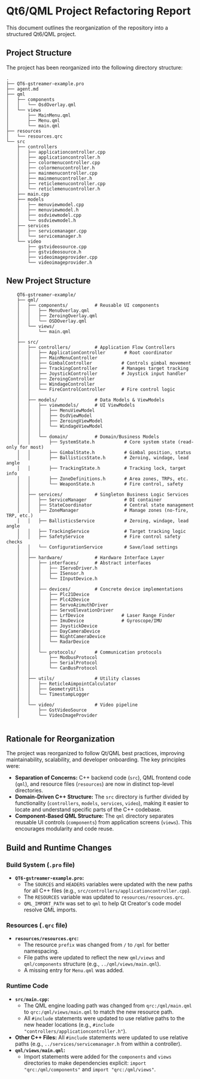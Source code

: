 # Qt6/QML Project Refactoring Report

This document outlines the reorganization of the repository into a structured Qt6/QML project.

## Project Structure

The project has been reorganized into the following directory structure:

```
.
├── QT6-gstreamer-example.pro
├── agent.md
├── qml
│   ├── components
│   │   └── OsdOverlay.qml
│   └── views
│       ├── MainMenu.qml
│       ├── Menu.qml
│       └── main.qml
├── resources
│   └── resources.qrc
└── src
    ├── controllers
    │   ├── applicationcontroller.cpp
    │   ├── applicationcontroller.h
    │   ├── colormenucontroller.cpp
    │   ├── colormenucontroller.h
    │   ├── mainmenucontroller.cpp
    │   ├── mainmenucontroller.h
    │   ├── reticlemenucontroller.cpp
    │   └── reticlemenucontroller.h
    ├── main.cpp
    ├── models
    │   ├── menuviewmodel.cpp
    │   ├── menuviewmodel.h
    │   ├── osdviewmodel.cpp
    │   └── osdviewmodel.h
    ├── services
    │   ├── servicemanager.cpp
    │   └── servicemanager.h
    └── video
        ├── gstvideosource.cpp
        ├── gstvideosource.h
        ├── videoimageprovider.cpp
        └── videoimageprovider.h
```

## New Project Structure


```
    QT6-gstreamer-example/
    ├── qml/
    │   ├── components/          # Reusable UI components
    │   │   ├── MenuOverlay.qml
    │   │   ├── ZeroingOverlay.qml
    │   │   └── OSDOverlay.qml
    │   └── views/
    │       └── main.qml
    │
    ├── src/
    │   ├── controllers/         # Application Flow Controllers
    │   │   ├── ApplicationController       # Root coordinator
    │   │   ├── MainMenuController
    │   │   ├── GimbalController           # Controls gimbal movement
    │   │   ├── TrackingController         # Manages target tracking
    │   │   ├── JoystickController         # Joystick input handler
    │   │   ├── ZeroingController
    │   │   ├── WindageController
    │   │   └── FireControlController      # Fire control logic
    │   │
    │   ├── models/              # Data Models & ViewModels
    │   │   ├── viewmodels/      # UI ViewModels
    │   │   │   ├── MenuViewModel
    │   │   │   ├── OsdViewModel
    │   │   │   ├── ZeroingViewModel
    │   │   │   └── WindageViewModel
    │   │   │
    │   │   └── domain/          # Domain/Business Models
    │   │       ├── SystemState.h           # Core system state (read-only for most)
    │   │       ├── GimbalState.h           # Gimbal position, status
    │   │       ├── BallisticsState.h       # Zeroing, windage, lead angle
    │   │       ├── TrackingState.h         # Tracking lock, target info
    │   │       ├── ZoneDefinitions.h       # Area zones, TRPs, etc.
    │   │       └── WeaponState.h           # Fire control, safety
    │   │
    │   ├── services/            # Singleton Business Logic Services
    │   │   ├── ServiceManager              # DI container
    │   │   ├── StateCoordinator            # Central state management
    │   │   ├── ZoneManager                 # Manage zones (no-fire, TRP, etc.)
    │   │   ├── BallisticsService           # Zeroing, windage, lead angle
    │   │   ├── TrackingService             # Target tracking logic
    │   │   ├── SafetyService               # Fire control safety checks
    │   │   └── ConfigurationService        # Save/load settings
    │   │
    │   ├── hardware/            # Hardware Interface Layer
    │   │   ├── interfaces/      # Abstract interfaces
    │   │   │   ├── IServoDriver.h
    │   │   │   ├── ISensor.h
    │   │   │   └── IInputDevice.h
    │   │   │
    │   │   ├── devices/         # Concrete device implementations
    │   │   │   ├── Plc21Device
    │   │   │   ├── Plc42Device
    │   │   │   ├── ServoAzimuthDriver
    │   │   │   ├── ServoElevationDriver
    │   │   │   ├── LrfDevice              # Laser Range Finder
    │   │   │   ├── ImuDevice              # Gyroscope/IMU
    │   │   │   ├── JoystickDevice
    │   │   │   ├── DayCameraDevice
    │   │   │   ├── NightCameraDevice
    │   │   │   └── RadarDevice
    │   │   │
    │   │   └── protocols/       # Communication protocols
    │   │       ├── ModbusProtocol
    │   │       ├── SerialProtocol
    │   │       └── CanBusProtocol
    │   │
    │   ├── utils/               # Utility classes
    │   │   ├── ReticleAimpointCalculator
    │   │   ├── GeometryUtils
    │   │   └── TimestampLogger
    │   │
    │   └── video/               # Video pipeline
    │       ├── GstVideoSource
    │       └── VideoImageProvider


```
## Rationale for Reorganization

The project was reorganized to follow Qt/QML best practices, improving maintainability, scalability, and developer onboarding. The key principles were:

*   **Separation of Concerns:** C++ backend code (`src`), QML frontend code (`qml`), and resource files (`resources`) are now in distinct top-level directories.
*   **Domain-Driven C++ Structure:** The `src` directory is further divided by functionality (`controllers`, `models`, `services`, `video`), making it easier to locate and understand specific parts of the C++ codebase.
*   **Component-Based QML Structure:** The `qml` directory separates reusable UI controls (`components`) from application screens (`views`). This encourages modularity and code reuse.
 
## Build and Runtime Changes

### Build System (`.pro` file)

*   **`QT6-gstreamer-example.pro`:**
    *   The `SOURCES` and `HEADERS` variables were updated with the new paths for all C++ files (e.g., `src/controllers/applicationcontroller.cpp`).
    *   The `RESOURCES` variable was updated to `resources/resources.qrc`.
    *   `QML_IMPORT_PATH` was set to `qml` to help Qt Creator's code model resolve QML imports.

### Resources (`.qrc` file)

*   **`resources/resources.qrc`:**
    *   The resource `prefix` was changed from `/` to `/qml` for better namespacing.
    *   File paths were updated to reflect the new `qml/views` and `qml/components` structure (e.g., `../qml/views/main.qml`).
    *   A missing entry for `Menu.qml` was added.

### Runtime Code

*   **`src/main.cpp`:**
    *   The QML engine loading path was changed from `qrc:/qml/main.qml` to `qrc:/qml/views/main.qml` to match the new resource path.
    *   All `#include` statements were updated to use relative paths to the new header locations (e.g., `#include "controllers/applicationcontroller.h"`).
*   **Other C++ Files:** All `#include` statements were updated to use relative paths (e.g., `../services/servicemanager.h` from within a controller).
*   **`qml/views/main.qml`:**
    *   Import statements were added for the `components` and `views` directories to make dependencies explicit: `import "qrc:/qml/components"` and `import "qrc:/qml/views"`.
